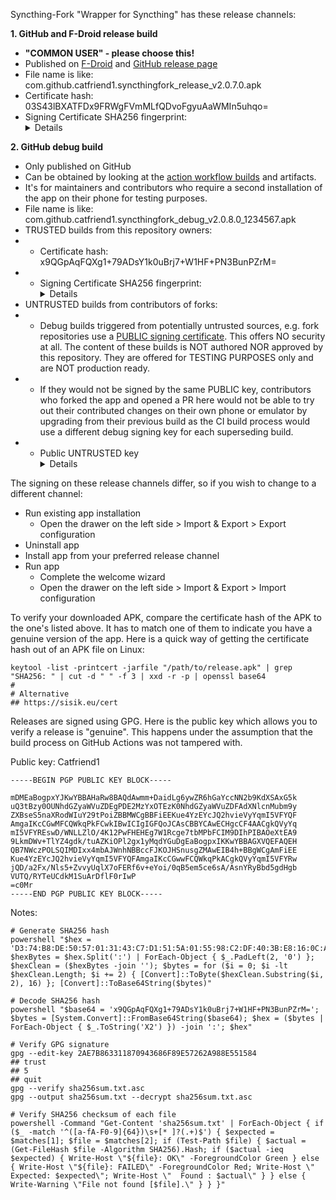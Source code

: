 Syncthing-Fork "Wrapper for Syncthing" has these release channels:

<b>1. GitHub and F-Droid release build</b>

* <b>"COMMON USER" - please choose this!</b>
* Published on [F-Droid](https://f-droid.org/packages/com.github.catfriend1.syncthingfork/) and [GitHub release page](https://github.com/Catfriend1/syncthing-android/releases/latest)
* File name is like: com.github.catfriend1.syncthingfork_release_v2.0.7.0.apk
* Certificate hash: 03S43lBXATFDx9FRWgFVmMLfQDvoFgyuAaWMIn5uhqo=
* Signing Certificate SHA256 fingerprint: <details>D3:74:B8:DE:50:57:01:31:43:C7:D1:51:5A:01:55:98:C2:DF:40:3B:E8:16:0C:AE:01:A5:8C:22:7E:6E:86:AA</details>

<b>2. GitHub debug build</b>

* Only published on GitHub
* Can be obtained by looking at the [action workflow builds](https://github.com/Catfriend1/syncthing-android/actions/workflows/build-app.yaml?query=branch%3Amain+is%3Asuccess) and artifacts.
* It's for maintainers and contributors who require a second installation of the app on their phone for testing purposes.
* File name is like: com.github.catfriend1.syncthingfork_debug_v2.0.8.0_1234567.apk
* TRUSTED builds from this repository owners:
* * Certificate hash: x9QGpAqFQXg1+79ADsY1k0uBrj7+W1HF+PN3BunPZrM=
* * Signing Certificate SHA256 fingerprint: <details>C7:D4:06:A4:0A:85:41:78:35:FB:BF:40:0E:C6:35:93:4B:81:AE:3E:FE:5B:51:C5:F8:F3:77:06:E9:CF:66:B3</details>
* UNTRUSTED builds from contributors of forks:
* * Debug builds triggered from potentially untrusted sources, e.g. fork repositories use a [PUBLIC signing certificate](https://github.com/Catfriend1/syncthing-android/blob/main/scripts/debug/debug.keystore.pub). This offers NO security at all. The content of these builds is NOT authored NOR approved by this repository. They are offered for TESTING PURPOSES only and are NOT production ready.
* * If they would not be signed by the same PUBLIC key, contributors who forked the app and opened a PR here would not be able to try out their contributed changes on their own phone or emulator by upgrading from their previous build as the CI build process would use a different debug signing key for each superseding build.
* * Public UNTRUSTED key <details>Certificate hash: 0fTGzY6Ii7fxLbtKzA5t94Zid/ECP5Gj5w/s5xRLOGM=<br>SHA256 fingerprint: D1:F4:C6:CD:8E:88:8B:B7:F1:2D:BB:4A:CC:E:6D:F7:86:62:77:F1:2:3F:91:A3:E7:F:EC:E7:14:4B:38:63</details>


The signing on these release channels differ, so if you wish to change to a different channel:

* Run existing app installation
  * Open the drawer on the left side > Import & Export > Export configuration
* Uninstall app
* Install app from your preferred release channel
* Run app
  * Complete the welcome wizard
  * Open the drawer on the left side > Import & Export > Import configuration

To verify your downloaded APK, compare the certificate hash of the APK to the one's listed above. It has to match one of them to indicate you have a genuine version of the app. Here is a quick way of getting the certificate hash out of an APK file on Linux:

```
keytool -list -printcert -jarfile "/path/to/release.apk" | grep "SHA256: " | cut -d " " -f 3 | xxd -r -p | openssl base64
#
# Alternative
## https://sisik.eu/cert
```

Releases are signed using GPG. Here is the public key which allows you to verify a release is "genuine". This happens under the assumption that the build process on GitHub Actions was not tampered with.

Public key: Catfriend1
```
-----BEGIN PGP PUBLIC KEY BLOCK-----

mDMEaBogpxYJKwYBBAHaRw8BAQdAwmm+DaidLg6ywZR6hGaYccNN2b9KdXSAxG5k
uQ3tBzy0OUNhdGZyaWVuZDEgPDE2MzYxOTEzK0NhdGZyaWVuZDFAdXNlcnMubm9y
ZXBseS5naXRodWIuY29tPoiZBBMWCgBBFiEEKue4YzEYcJQ2hvieVyYqmI5VFYQF
AmgaIKcCGwMFCQWkqPkFCwkIBwICIgIGFQoJCAsCBBYCAwECHgcCF4AACgkQVyYq
mI5VFYREswD/WNLLZlO/4K12PwFHEHEg7W1Rcge7tbMPbFCIM9DIhPIBAOeXtEA9
9LkmDWv+TlYZ4gdk/tuAZKiOPl2gx1yMqdYGuDgEaBogpxIKKwYBBAGXVQEFAQEH
QB7NWczPOLSQIMDIxx4mbAJWnhNBBccFJKOJHSnusgZMAwEIB4h+BBgWCgAmFiEE
Kue4YzEYcJQ2hvieVyYqmI5VFYQFAmgaIKcCGwwFCQWkqPkACgkQVyYqmI5VFYRw
jQD/a2Fx/Nls5+ZvvyUqlX7oFERf6v+eYoi/0qB5em5ce6sA/AsnYRyBbd5gdHgb
VUTQ/RYTeUCdkM1SuArDflF0rIwP
=c0Mr
-----END PGP PUBLIC KEY BLOCK-----
```

Notes:

```
# Generate SHA256 hash
powershell "$hex = 'D3:74:B8:DE:50:57:01:31:43:C7:D1:51:5A:01:55:98:C2:DF:40:3B:E8:16:0C:AE:01:A5:8C:22:7E:6E:86:AA'; $hexBytes = $hex.Split(':') | ForEach-Object { $_.PadLeft(2, '0') }; $hexClean = ($hexBytes -join ''); $bytes = for ($i = 0; $i -lt $hexClean.Length; $i += 2) { [Convert]::ToByte($hexClean.Substring($i, 2), 16) }; [Convert]::ToBase64String($bytes)"

# Decode SHA256 hash
powershell "$base64 = 'x9QGpAqFQXg1+79ADsY1k0uBrj7+W1HF+PN3BunPZrM='; $bytes = [System.Convert]::FromBase64String($base64); $hex = ($bytes | ForEach-Object { $_.ToString('X2') }) -join ':'; $hex"

# Verify GPG signature
gpg --edit-key 2AE7B863311870943686F89E57262A988E551584
## trust
## 5
## quit
gpg --verify sha256sum.txt.asc
gpg --output sha256sum.txt --decrypt sha256sum.txt.asc

# Verify SHA256 checksum of each file
powershell -Command "Get-Content 'sha256sum.txt' | ForEach-Object { if ($_ -match '^([a-fA-F0-9]{64})\s+[* ]?(.+)$') { $expected = $matches[1]; $file = $matches[2]; if (Test-Path $file) { $actual = (Get-FileHash $file -Algorithm SHA256).Hash; if ($actual -ieq $expected) { Write-Host \"${file}: OK\" -ForegroundColor Green } else { Write-Host \"${file}: FAILED\" -ForegroundColor Red; Write-Host \"  Expected: $expected\"; Write-Host \"  Found : $actual\" } } else { Write-Warning \"File not found [$file].\" } } }"
```
